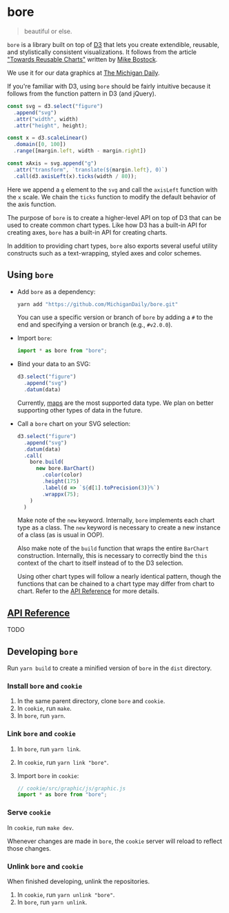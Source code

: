 # bore

> beautiful or else.

`bore` is a library built on top of [D3](https://github.com/d3/d3) that lets you create extendible, reusable, and stylistically consistent visualizations. It follows from the article ["Towards Reusable Charts"](https://bost.ocks.org/mike/chart/) written by [Mike Bostock](https://github.com/d3/d3).

We use it for our data graphics at [The Michigan Daily](https://michigandaily.com).

If you're familiar with D3, using `bore` should be fairly intuitive because it follows from the function pattern in D3 (and jQuery).

  ```javascript
  const svg = d3.select("figure")
    .append("svg")
    .attr("width", width)
    .attr("height", height);

  const x = d3.scaleLinear()
    .domain([0, 100])
    .range([margin.left, width - margin.right])

  const xAxis = svg.append("g")
    .attr("transform", `translate(${margin.left}, 0)`)
    .call(d3.axisLeft(x).ticks(width / 80));
  ```

Here we append a `g` element to the `svg` and call the `axisLeft` function with the `x` scale. We chain the `ticks` function to modify the default behavior of the axis function.

The purpose of `bore` is to create a higher-level API on top of D3 that can be used to create common chart types. Like how D3 has a built-in API for creating axes, `bore` has a built-in API for creating charts.

In addition to providing chart types, `bore` also exports several useful utility constructs such as a text-wrapping, styled axes and color schemes.

## Using `bore`

- Add `bore` as a dependency:

  ```bash
  yarn add "https://github.com/MichiganDaily/bore.git"
  ```

   You can use a specific version or branch of `bore` by adding a `#` to the end and specifying a version or branch (e.g., `#v2.0.0`).

- Import `bore`:

  ```javascript
  import * as bore from "bore";
  ```

- Bind your data to an SVG:

  ```javascript
  d3.select("figure")
    .append("svg")
    .datum(data)
  ```

  Currently, [maps](https://developer.mozilla.org/en-US/docs/Web/JavaScript/Reference/Global_Objects/Map) are the most supported data type. We plan on better supporting other types of data in the future.

- Call a `bore` chart on your SVG selection:

  ```javascript
  d3.select("figure")
    .append("svg")
    .datum(data)
    .call(
      bore.build(
        new bore.BarChart()
          .color(color)
          .height(175)
          .label(d => `${d[1].toPrecision(3)}%`)
          .wrappx(75);
      )
    )
  ```

  Make note of the `new` keyword. Internally, `bore` implements each chart type as a class. The `new` keyword is necessary to create a new instance of a class (as is usual in OOP).
  
  Also make note of the `build` function that wraps the entire `BarChart` construction. Internally, this is necessary to correctly bind the `this` context of the chart to itself instead of to the D3 selection.

  Using other chart types will follow a nearly identical pattern, though the functions that can be chained to a chart type may differ from chart to chart. Refer to the [API Reference](#api-reference) for more details.

<!-- Make a note of redrawing, small multiples, resizing -->

## [API Reference](#api-reference)

TODO

## Developing `bore`

Run `yarn build` to create a minified version of `bore` in the `dist` directory.

### Install `bore` and `cookie`

1. In the same parent directory, clone `bore` and `cookie`.
2. In `cookie`, run `make`.
3. In `bore`, run `yarn`.

### Link `bore` and `cookie`

1. In `bore`, run `yarn link`.
2. In `cookie`, run `yarn link "bore"`.
3. Import `bore` in `cookie`:

   ```javascript
   // cookie/src/graphic/js/graphic.js
   import * as bore from "bore";
   ```

### Serve `cookie`

In `cookie`, run `make dev`.

Whenever changes are made in `bore`, the `cookie` server will reload to reflect those changes.

### Unlink `bore` and `cookie`

When finished developing, unlink the repositories.

1. In `cookie`, run `yarn unlink "bore"`.
2. In `bore`, run `yarn unlink`.
